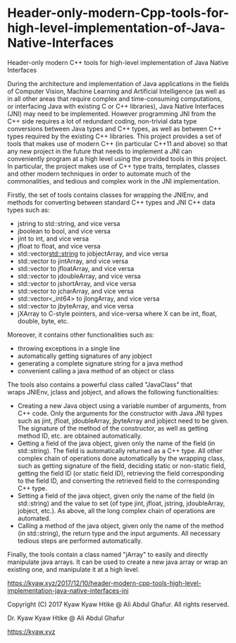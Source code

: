 # Header-only-modern-Cpp-tools-for-high-level-implementation-of-Java-Native-Interfaces
Header-only modern C++ tools for high-level implementation of Java Native Interfaces

During the architecture and implementation of Java applications in the fields of Computer Vision, Machine Learning and Artificial Intelligence (as well as in all other areas that require complex and time-consuming computations, or interfacing Java with existing C or C++ libraries), Java Native Interfaces (JNI) may need to be implemented. However programming JNI from the C++ side requires a lot of redundant coding, non-trivial data type conversions between Java types and C++ types, as well as between C++ types required by the existing C++ libraries. This project provides a set of tools that makes use of modern C++ (in particular C++11 and above) so that any new project in the future that needs to implement a JNI can conveniently program at a high level using the provided tools in this project. In particular, the project makes use of C++ type traits, templates, classes and other modern techniques in order to automate much of the commonalities, and tedious and complex work in the JNI implementation.

Firstly, the set of tools contains classes for wrapping the JNIEnv, and methods for converting between standard C++ types and JNI C++ data types such as:

- jstring to std::string, and vice versa
- jboolean to bool, and vice versa
- jint to int, and vice versa
- jfloat to float, and vice versa
- std::vector<std::string> to jobjectArray, and vice versa
- std::vector<int> to jintArray, and vice versa
- std::vector<float> to jfloatArray, and vice versa
- std::vector<double> to jdoubleArray, and vice versa
- std::vector<short> to jshortArray, and vice versa
- std::vector<unsigned short> to jcharArray, and vice versa
- std::vector<_int64> to jlongArray, and vice versa
- std::vector<signed char> to jbyteArray, and vice versa
- jXArray to C-style pointers, and vice-versa where X can be int, float, double, byte, etc.

Moreover, it contains other functionalities such as:

- throwing exceptions in a single line
- automatically getting signatures of any jobject
- generating a complete signature string for a java method
- convenient calling a java method of an object or class

The tools also contains a powerful class called "JavaClass" that wraps JNIEnv, jclass and jobject, and allows the following functionalities:

- Creating a new Java object using a variable number of arguments, from C++ code. Only the arguments for the constructor with Java JNI types such as jint, jfloat, jdoubleArray, jbyteArray and jobject need to be given. The signature of the method of the constructor, as well as getting method ID, etc. are obtained automatically.
- Getting a field of the java object, given only the name of the field (in std::string). The field is automatically returned as a C++ type. All other complex chain of operations done automatically by the wrapping class, such as getting signature of the field, deciding static or non-static field, getting the field ID (or static field ID), retrieving the field corresponding to the field ID, and converting the retrieved field to the corresponding C++ type.
- Setting a field of the java object, given only the name of the field (in std::string) and the value to set (of type jint, jfloat, jstring, jdoubleArray, jobject, etc.). As above, all the long complex chain of operations are automated.
- Calling a method of the java object, given only the name of the method (in std::string), the return type and the input arguments. All necessary tedious steps are performed automatically.

Finally, the tools contain a class named "jArray" to easily and directly manipulate java arrays. It can be used to create a new java array or wrap an existing one, and manipulate it at a high level.

https://kyaw.xyz/2017/12/10/header-modern-cpp-tools-high-level-implementation-java-native-interfaces-jni

Copyright (C) 2017 Kyaw Kyaw Htike @ Ali Abdul Ghafur. All rights reserved.

Dr. Kyaw Kyaw Htike @ Ali Abdul Ghafur

https://kyaw.xyz

